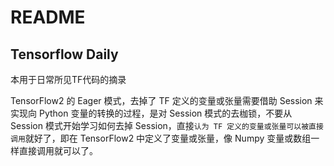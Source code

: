 # README
## Tensorflow Daily

本用于日常所见TF代码的摘录

TensorFlow2 的 Eager 模式，去掉了 TF 定义的变量或张量需要借助 Session 来实现向 Python 变量的转换的过程，是对 Session 模式的去枷锁，不要从 Session 模式开始学习如何去掉 Session，直接`认为 TF 定义的变量或张量可以被直接调用`就好了，即在 TensorFlow2 中定义了变量或张量，像 Numpy 变量或数组一样直接调用就可以了。
